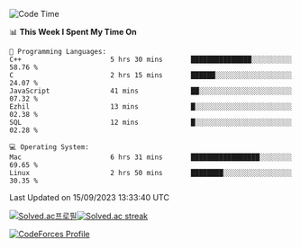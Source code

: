 
<!--START_SECTION:waka-->
![Code Time](http://img.shields.io/badge/Code%20Time-3%2C016%20hrs%205%20mins-blue)

📊 **This Week I Spent My Time On** 

```text
💬 Programming Languages: 
C++                      5 hrs 30 mins       ███████████████░░░░░░░░░░   58.76 % 
C                        2 hrs 15 mins       ██████░░░░░░░░░░░░░░░░░░░   24.07 % 
JavaScript               41 mins             ██░░░░░░░░░░░░░░░░░░░░░░░   07.32 % 
Ezhil                    13 mins             █░░░░░░░░░░░░░░░░░░░░░░░░   02.38 % 
SQL                      12 mins             █░░░░░░░░░░░░░░░░░░░░░░░░   02.28 % 

💻 Operating System: 
Mac                      6 hrs 31 mins       █████████████████░░░░░░░░   69.65 % 
Linux                    2 hrs 50 mins       ████████░░░░░░░░░░░░░░░░░   30.35 % 
```


 Last Updated on 15/09/2023 13:33:40 UTC
<!--END_SECTION:waka-->


[![Solved.ac프로필](http://mazassumnida.wtf/api/generate_badge?boj=hckim96)](https://solved.ac/hckim96)[![Solved.ac streak](http://mazandi.herokuapp.com/api?handle=hckim96&theme=dark)](https://solved.ac/hckim96)


[![CodeForces Profile](https://cf.leed.at?id=hckim96)](https://codeforces.com/profile/hckim96)

